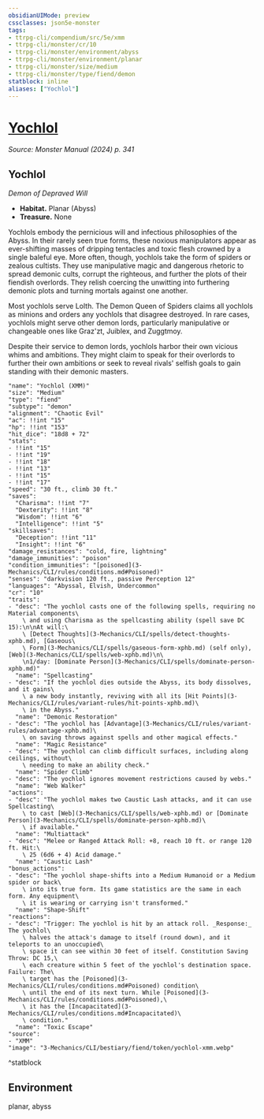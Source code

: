 ```yaml
---
obsidianUIMode: preview
cssclasses: json5e-monster
tags:
- ttrpg-cli/compendium/src/5e/xmm
- ttrpg-cli/monster/cr/10
- ttrpg-cli/monster/environment/abyss
- ttrpg-cli/monster/environment/planar
- ttrpg-cli/monster/size/medium
- ttrpg-cli/monster/type/fiend/demon
statblock: inline
aliases: ["Yochlol"]
---
```

# [Yochlol](3-Mechanics\CLI\bestiary\fiend/yochlol-xmm.md)
*Source: Monster Manual (2024) p. 341*  

## Yochlol

*Demon of Depraved Will*

- **Habitat.** Planar (Abyss)  
- **Treasure.** None  

Yochlols embody the pernicious will and infectious philosophies of the Abyss. In their rarely seen true forms, these noxious manipulators appear as ever-shifting masses of dripping tentacles and toxic flesh crowned by a single baleful eye. More often, though, yochlols take the form of spiders or zealous cultists. They use manipulative magic and dangerous rhetoric to spread demonic cults, corrupt the righteous, and further the plots of their fiendish overlords. They relish coercing the unwitting into furthering demonic plots and turning mortals against one another.

Most yochlols serve Lolth. The Demon Queen of Spiders claims all yochlols as minions and orders any yochlols that disagree destroyed. In rare cases, yochlols might serve other demon lords, particularly manipulative or changeable ones like Graz'zt, Juiblex, and Zuggtmoy.

Despite their service to demon lords, yochlols harbor their own vicious whims and ambitions. They might claim to speak for their overlords to further their own ambitions or seek to reveal rivals' selfish goals to gain standing with their demonic masters.

```statblock
"name": "Yochlol (XMM)"
"size": "Medium"
"type": "fiend"
"subtype": "demon"
"alignment": "Chaotic Evil"
"ac": !!int "15"
"hp": !!int "153"
"hit_dice": "18d8 + 72"
"stats":
- !!int "15"
- !!int "19"
- !!int "18"
- !!int "13"
- !!int "15"
- !!int "17"
"speed": "30 ft., climb 30 ft."
"saves":
  "Charisma": !!int "7"
  "Dexterity": !!int "8"
  "Wisdom": !!int "6"
  "Intelligence": !!int "5"
"skillsaves":
  "Deception": !!int "11"
  "Insight": !!int "6"
"damage_resistances": "cold, fire, lightning"
"damage_immunities": "poison"
"condition_immunities": "[poisoned](3-Mechanics/CLI/rules/conditions.md#Poisoned)"
"senses": "darkvision 120 ft., passive Perception 12"
"languages": "Abyssal, Elvish, Undercommon"
"cr": "10"
"traits":
- "desc": "The yochlol casts one of the following spells, requiring no Material components\
    \ and using Charisma as the spellcasting ability (spell save DC 15):\n\nAt will:\
    \ [Detect Thoughts](3-Mechanics/CLI/spells/detect-thoughts-xphb.md), [Gaseous\
    \ Form](3-Mechanics/CLI/spells/gaseous-form-xphb.md) (self only), [Web](3-Mechanics/CLI/spells/web-xphb.md)\n\
    \n1/day: [Dominate Person](3-Mechanics/CLI/spells/dominate-person-xphb.md)"
  "name": "Spellcasting"
- "desc": "If the yochlol dies outside the Abyss, its body dissolves, and it gains\
    \ a new body instantly, reviving with all its [Hit Points](3-Mechanics/CLI/rules/variant-rules/hit-points-xphb.md)\
    \ in the Abyss."
  "name": "Demonic Restoration"
- "desc": "The yochlol has [Advantage](3-Mechanics/CLI/rules/variant-rules/advantage-xphb.md)\
    \ on saving throws against spells and other magical effects."
  "name": "Magic Resistance"
- "desc": "The yochlol can climb difficult surfaces, including along ceilings, without\
    \ needing to make an ability check."
  "name": "Spider Climb"
- "desc": "The yochlol ignores movement restrictions caused by webs."
  "name": "Web Walker"
"actions":
- "desc": "The yochlol makes two Caustic Lash attacks, and it can use Spellcasting\
    \ to cast [Web](3-Mechanics/CLI/spells/web-xphb.md) or [Dominate Person](3-Mechanics/CLI/spells/dominate-person-xphb.md)\
    \ if available."
  "name": "Multiattack"
- "desc": "Melee or Ranged Attack Roll: +8, reach 10 ft. or range 120 ft. Hit:\
    \ 25 (6d6 + 4) Acid damage."
  "name": "Caustic Lash"
"bonus_actions":
- "desc": "The yochlol shape-shifts into a Medium Humanoid or a Medium spider or back\
    \ into its true form. Its game statistics are the same in each form. Any equipment\
    \ it is wearing or carrying isn't transformed."
  "name": "Shape-Shift"
"reactions":
- "desc": "Trigger: The yochlol is hit by an attack roll. _Response:_ The yochlol\
    \ halves the attack's damage to itself (round down), and it teleports to an unoccupied\
    \ space it can see within 30 feet of itself. Constitution Saving Throw: DC 15,\
    \ each creature within 5 feet of the yochlol's destination space. Failure: The\
    \ target has the [Poisoned](3-Mechanics/CLI/rules/conditions.md#Poisoned) condition\
    \ until the end of its next turn. While [Poisoned](3-Mechanics/CLI/rules/conditions.md#Poisoned),\
    \ it has the [Incapacitated](3-Mechanics/CLI/rules/conditions.md#Incapacitated)\
    \ condition."
  "name": "Toxic Escape"
"source":
- "XMM"
"image": "3-Mechanics/CLI/bestiary/fiend/token/yochlol-xmm.webp"
```
^statblock

## Environment

planar, abyss